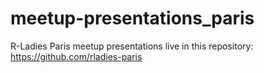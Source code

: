 # meetup-presentations_paris
R-Ladies Paris meetup presentations live in this repository:
https://github.com/rladies-paris

